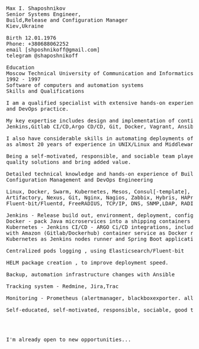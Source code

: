 <pre>

Max I. Shaposhnikov
Senior Systems Engineer,
Build,Release and Configuration Manager
Kiev,Ukraine

Birth 12.01.1976
Phone: +380688062252
email [shposhnikoff@gmail.com]
telegram @shaposhnikoff

Education
Moscow Technical University of Communication and Informatics (MTUCI)
1992 - 1997
Software of computers and automation systems
Skills and Qualifications

I am a qualified specialist with extensive hands-on experience in build engineering, configuration management,
and DevOps practice.

My key expertise includes design and implementation of continuous integration, delivery, and deployment using 
Jenkins,Gitlab CI/CD,Argo CD/CD, Git, Docker, Vagrant, Ansible, and AWS/EC2.

I also have considerable skills in automating deployments of Java appllications with Tomcat, and AWS, as well 
as almost 20 years of experience in UNIX/Linux and Middleware/Application Server administration experience.

Being a self-motivated, responsible, and sociable team player, I can use my technical expertise to implement 
quality solutions and bring added value.

Detailed technical knowledge and hands-on experience of Build Engineering, 
Configuration Management and DevOps Engineering

Linux, Docker, Swarm, Kubernetes, Mesos, Consul[-template], Packer, Vagrant, MySQL,Redis, Shell, Ansible, Solr, 
Artifactory, Nexus, Git, Nginx, Nagios, Zabbix, Hybris, HAProxy, SQL, Apache, Logstash, Elasticsearch, Kibana, 
Fluent-bit/Fluentd, FreeRADIUS, TCP/IP, DNS, SNMP,LDAP, RADIUS, HTTP(S), RESTful, XML, JSON.

Jenkins - Release build out, environment, deployment, configuration, continuous delivery, Gerrit integration
Docker - pack Java microservices into a shipping containers , which will be deployed to Kubernetes.
Kubernetes - Jenkins CI/CD - ARGO Ci/CD integrations, include creating fully automated build environments, 
with Amazon (Gitlab/Dockerhub) container service as Docker registry, 
Kubernetes as Jenkins nodes runner and Spring Boot application Docker images hosting.

Centralized pods logging , using Elasticsearch/Fluent-bit

HELM package creation , to improve deployment speed.

Backup, automation infrastructure changes with Ansible

Tracking system - Redmine, Jira,Trac

Monitoring - Prometheus (alertmanager, blackboxexporter. all types of exporters), Nagios,Zabbix

Self-educated, self-motivated, responsible, sociable, good team player, ability to work under pressure.




I'm already open to new opportunities...

</pre>

<!--
**shaposhnikoff/shaposhnikoff** is a ✨ _special_ ✨ repository because its `README.md` (this file) appears on your GitHub profile.

Here are some ideas to get you started:

- 🔭 I’m currently working on ...
- 🌱 I’m currently learning ...
- 👯 I’m looking to collaborate on ...
- 🤔 I’m looking for help with ...
- 💬 Ask me about ...
- 📫 How to reach me: ...
- 😄 Pronouns: ...
- ⚡ Fun fact: ...
-->
